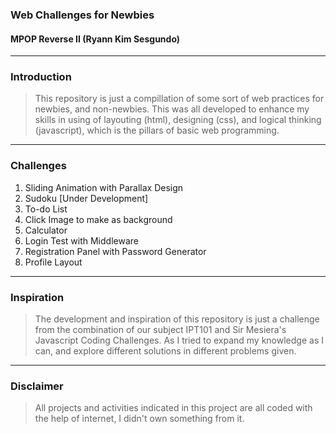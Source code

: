 ### Web Challenges for Newbies
#### MPOP Reverse II (Ryann Kim Sesgundo)

---
### Introduction
> This repository is just a compillation of some sort of web practices for newbies, and non-newbies. This was all developed to enhance my skills in using of layouting (html), designing (css), and logical thinking (javascript), which is the pillars of basic web programming.

---
### Challenges
1. Sliding Animation with Parallax Design
2. Sudoku [Under Development]
3. To-do List
4. Click Image to make as background
5. Calculator
6. Login Test with Middleware
7. Registration Panel with Password Generator
8. Profile Layout

---
### Inspiration
> The development and inspiration of this repository is just a challenge from the combination of our subject IPT101 and Sir Mesiera's Javascript Coding Challenges. As I tried to expand my knowledge as I can, and explore different solutions in different problems given.

---
### Disclaimer
> All projects and activities indicated in this project are all coded with the help of internet, I didn't own something from it.

